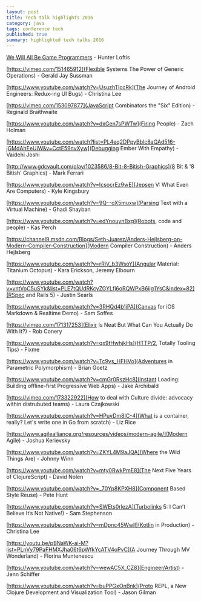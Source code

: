 ```yaml
---
layout: post
title: Tech talk highlights 2016
category: java
tags: conference tech
published: true 
summary: highlighted tech talks 2016
---
```


[We Will All Be Game Programmers](https://www.youtube.com/watch?v=avwDj3KRuLc) - Hunter Loftis 

[https://vimeo.com/151465912](Flexible Systems The Power of Generic Operations) - Gerald Jay Sussman 

[https://www.youtube.com/watch?v=UsuzhTlccRk](The Journey of Android Engineers: Redux-ing UI Bugs) - Christina Lee

[https://vimeo.com/153097877](JavaScript Combinators the "Six" Edition) - Reginald Braithwaite

[https://www.youtube.com/watch?v=dxGen7sPWTw](Firing People) - Zach Holman

[https://www.youtube.com/watch?list=PL4eq2DPpyBblc8aQAd516-jGMdAhEeUiW&v=CctE59nvXyw](Debugging Ember With Empathy) - Vaidehi Joshi

[http://www.gdcvault.com/play/1023586/8-Bit-8-Bitish-Graphics](8 Bit & '8 Bitish' Graphics) - Mark Ferrari

[https://www.youtube.com/watch?v=IcsocrEz9wE](Jepsen V: What Even Are Computers) - Kyle Kingsbury

[https://www.youtube.com/watch?v=9Q--oX5muxw](Parsing Text with a Virtual Machine) - Ghadi Shayban

[https://www.youtube.com/watch?v=edYnouynBxg](Robots, code and people) - Kas Perch

[https://channel9.msdn.com/Blogs/Seth-Juarez/Anders-Hejlsberg-on-Modern-Compiler-Construction](Modern Compiler Construction) - Anders Hejlsberg

[https://www.youtube.com/watch?v=rRiV_b3WsoY](Angular Material: Titanium Octopus) - Kara Erickson, Jeremy Elbourn

[https://www.youtube.com/watch?v=vntVoC5uSYk&list=PLE7tQUdRKcyZGYLfj6oRQWPxB6ijg1YsC&index=82](RSpec and Rails 5) - Justin Searls

[https://www.youtube.com/watch?v=3RHQd4b1iPA](Canvas for iOS Markdown & Realtime Demo) - Sam Soffes

[https://vimeo.com/171317253](Elixir Is Neat But What Can You Actually Do With It?) - Rob Conery

[https://www.youtube.com/watch?v=qx9tHwhjkHs](HTTP/2, Totally Tooling Tips) - Fixme

[https://www.youtube.com/watch?v=Tc9vs_HFHVo](Adventures in Parametric Polymorphism) - Brian Goetz

[https://www.youtube.com/watch?v=cmGr0RszHc8](Instant Loading: Building offline-first Progressive Web Apps) - Jake Archibald

[https://vimeo.com/173322922](How to deal with Culture divide: advocacy within distrubuted teams) - Laura Czajkowski

[https://www.youtube.com/watch?v=HPuvDm8IC-4](What is a container, really? Let's write one in Go from scratch) - Liz Rice

[https://www.agilealliance.org/resources/videos/modern-agile/](Modern Agile) - Joshua Kerievsky

[https://www.youtube.com/watch?v=ZKYL4M9aJQA](Where the Wild Things Are) - Johnny Winn

[https://www.youtube.com/watch?v=mty0RwkPmE8](The Next Five Years of ClojureScript) - David Nolen

[https://www.youtube.com/watch?v=_70Yp8KPXH8](Component Based Style Reuse) - Pete Hunt

[https://www.youtube.com/watch?v=SWEts0rlezA](Turbolinks 5: I Can’t Believe It’s Not Native!) - Sam Stephenson

[https://www.youtube.com/watch?v=mDpnc45WwlI](Kotlin in Production) - Christina Lee

[https://youtu.be/pBNaWK-ai-M?list=PLnVy79PaFHMXJha06t6pWfkYcATV4oPvC](A Journey Through MV Wonderland) - Florina Muntenescu

[https://www.youtube.com/watch?v=wewAC5X_CZ8](Engineer/Artist) - Jenn Schiffer

[https://www.youtube.com/watch?v=buPPGxOnBnk](Proto REPL, a New Clojure Development and Visualization Tool) - Jason Gilman
